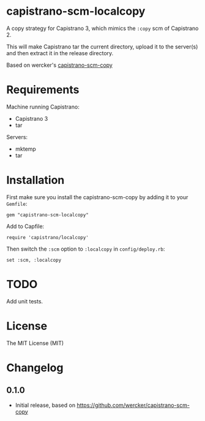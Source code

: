 capistrano-scm-localcopy
===================

A copy strategy for Capistrano 3, which mimics the `:copy` scm of Capistrano 2.

This will make Capistrano tar the current directory, upload it to the server(s) and then extract it in the release directory.

Based on wercker's [capistrano-scm-copy](https://github.com/wercker/capistrano-scm-copy)

Requirements
============

Machine running Capistrano:

- Capistrano 3
- tar

Servers:

- mktemp
- tar

Installation
============

First make sure you install the capistrano-scm-copy by adding it to your `Gemfile`:

    gem "capistrano-scm-localcopy"

Add to Capfile:

    require 'capistrano/localcopy'
    
Then switch the `:scm` option to `:localcopy` in `config/deploy.rb`:

    set :scm, :localcopy
    
TODO
====

Add unit tests.

License
=======

The MIT License (MIT)

Changelog
=========

0.1.0
-----

- Initial release, based on https://github.com/wercker/capistrano-scm-copy

